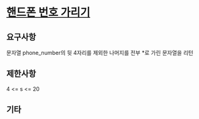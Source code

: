 # [핸드폰 번호 가리기](https://programmers.co.kr/learn/courses/30/lessons/12948)

## 요구사항

문자열 phone_number의 뒷 4자리를 제외한 나머지를 전부 *로 가린 문자열을 리턴

## 제한사항

4 <= s <= 20

## 기타
